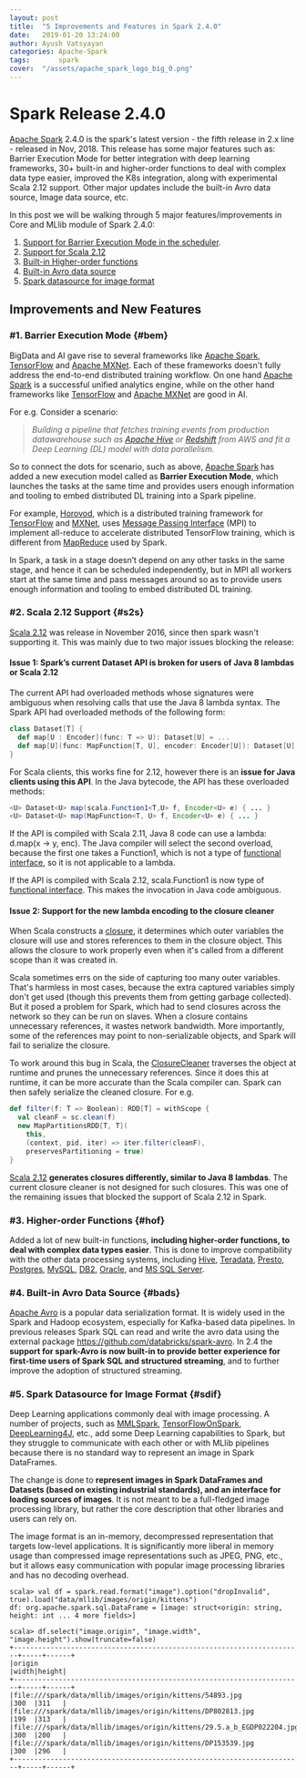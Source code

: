 ```yaml
---
layout: post
title:  "5 Improvements and Features in Spark 2.4.0"
date:   2019-01-20 13:24:00
author: Ayush Vatsyayan
categories: Apache-Spark
tags:	    spark
cover:  "/assets/apache_spark_logo_big_0.png"
---
```

# Spark Release 2.4.0
[Apache Spark][1] 2.4.0 is the spark's latest version - the fifth release in 2.x line -  released in Nov, 2018. This release has some major features such as: Barrier Execution Mode for better integration with deep learning frameworks, 30+ built-in and higher-order functions to deal with complex data type easier, improved the K8s integration, along with experimental Scala 2.12 support. 
Other major updates include the built-in Avro data source, Image data source, etc.
 
In this post we will be walking through 5 major features/improvements in Core and MLlib module of Spark 2.4.0:
1. [Support for Barrier Execution Mode in the scheduler](#bem).
2. [Support for Scala 2.12](#s2s)
3. [Built-in Higher-order functions](#hof)
4. [Built-in Avro data source](#bads)
5. [Spark datasource for image format](#sdif)

## Improvements and New Features

### #1. Barrier Execution Mode {#bem}
BigData and AI gave rise to several frameworks like [Apache Spark][1], [TensorFlow][2] and [Apache MXNet][3]. 
Each of these frameworks doesn't fully address the end-to-end distributed training workflow. On one hand [Apache Spark][1] is a successful unified analytics engine, while on the other hand frameworks like [TensorFlow][2] and [Apache MXNet][3] are good in AI.

For e.g. Consider a scenario: 

> *Building a pipeline that fetches training events from production datawarehouse such as [Apache Hive](https://hive.apache.org) or [Redshift](https://aws.amazon.com/redshift/) from AWS and fit a Deep Learning (DL) model with data parallelism.*

So to connect the dots for scenario, such as above, [Apache Spark][1] has added a new execution model called as **Barrier Execution Mode**, which launches the tasks at the same time and provides users enough information and tooling to embed distributed DL training into a Spark pipeline.

For example, [Horovod](https://github.com/uber/horovod), which is a distributed training framework for [TensorFlow][2] and [MXNet][3], uses [Message Passing Interface](https://en.wikipedia.org/wiki/Message_Passing_Interface) (MPI) to implement all-reduce to accelerate distributed TensorFlow training, which is different from [MapReduce](https://en.wikipedia.org/wiki/MapReduce) used by Spark. 

In Spark, a task in a stage doesn’t depend on any other tasks in the same stage, and hence it can be scheduled independently, but in MPI all workers start at the same time and pass messages around so as to provide users enough information and tooling to embed distributed DL training.

### #2. Scala 2.12 Support {#s2s}
[Scala 2.12][4] was release in November 2016, since then spark wasn't supporting it. This was mainly due to two major issues blocking the release:
#### Issue 1: Spark’s current Dataset API is broken for users of Java 8 lambdas or Scala 2.12
The current API had overloaded methods whose signatures were ambiguous when resolving calls that use the Java 8 lambda syntax.
The Spark API had overloaded methods of the following form:
```scala
class Dataset[T] {
  def map[U : Encoder](func: T => U): Dataset[U] = ...
  def map[U](func: MapFunction[T, U], encoder: Encoder[U]): Dataset[U] = ...
}
```
For Scala clients, this works fine for 2.12, however there is an **issue for Java clients using this API**. In the Java bytecode, the API has these overloaded methods:
```Java
<U> Dataset<U> map(scala.Function1<T,U> f, Encoder<U> e) { ... }
<U> Dataset<U> map(MapFunction<T, U> f, Encoder<U> e) { ... }
```
If the API is compiled with Scala 2.11, Java 8 code can use a lambda: d.map(x -> y, enc). The Java compiler will select the second overload, because the first one takes a Function1, which is not a type of [functional interface](https://docs.oracle.com/javase/specs/jls/se8/html/jls-9.html#jls-9.8), so it is not applicable to a lambda.

If the API is compiled with Scala 2.12, scala.Function1 is now type of [functional interface](https://docs.oracle.com/javase/specs/jls/se8/html/jls-9.html#jls-9.8). This makes the invocation in Java code ambiguous.

#### Issue 2: Support for the new lambda encoding to the closure cleaner
When Scala constructs a [closure](https://stackoverflow.com/a/7464475/6065591), it determines which outer variables the closure will use and stores references to them in the closure object. This allows the closure to work properly even when it's called from a different scope than it was created in.

Scala sometimes errs on the side of capturing too many outer variables. That's harmless in most cases, because the extra captured variables simply don't get used (though this prevents them from getting garbage collected). But it posed a problem for Spark, which had to send closures across the network so they can be run on slaves. When a closure contains unnecessary references, it wastes network bandwidth. More importantly, some of the references may point to non-serializable objects, and Spark will fail to serialize the closure.

To work around this bug in Scala, the [ClosureCleaner](https://github.com/apache/spark/blob/master/core/src/main/scala/org/apache/spark/util/ClosureCleaner.scala) traverses the object at runtime and prunes the unnecessary references. Since it does this at runtime, it can be more accurate than the Scala compiler can. Spark can then safely serialize the cleaned closure. For e.g.
```scala
def filter(f: T => Boolean): RDD[T] = withScope {
  val cleanF = sc.clean(f)
  new MapPartitionsRDD[T, T](
    this,
    (context, pid, iter) => iter.filter(cleanF),
    preservesPartitioning = true)
}
```
[Scala 2.12][4] **generates closures differently, similar to Java 8 lambdas**. The current closure cleaner is not designed for such closures. This was one of the remaining issues that blocked the support of Scala 2.12 in Spark.

### #3. Higher-order Functions {#hof}
Added a lot of new built-in functions, **including higher-order functions, to deal with complex data types easier**. This is done to improve compatibility with the other data processing systems, including [Hive](https://hive.apache.org), [Teradata](https://www.teradata.com/Products/Software/Database), [Presto](https://prestodb.github.io), [Postgres](https://www.postgresql.org), [MySQL](https://www.mysql.com), [DB2](https://www.ibm.com/analytics/us/en/db2/), [Oracle](https://www.ibm.com/analytics/us/en/db2/), and [MS SQL Server](https://www.microsoft.com/en-ie/sql-server/sql-server-downloads).

### #4. Built-in Avro Data Source {#bads}
[Apache Avro](https://avro.apache.org) is a popular data serialization format. It is widely used in the Spark and Hadoop ecosystem, especially for Kafka-based data pipelines. In previous releases Spark SQL can read and write the avro data using the external package https://github.com/databricks/spark-avro. In 2.4 the **support for spark-Avro is now built-in to provide better experience for first-time users of Spark SQL and structured streaming**, and to further improve the adoption of structured streaming.

### #5. Spark Datasource for Image Format {#sdif}
Deep Learning applications commonly deal with image processing. A number of projects, such as [MMLSpark](https://github.com/Azure/mmlspark), [TensorFlowOnSpark](https://github.com/yahoo/TensorFlowOnSpark), [DeepLearning4J](https://deeplearning4j.org), etc., add some Deep Learning capabilities to Spark, but they struggle to communicate with each other or with MLlib pipelines because there is no standard way to represent an image in Spark DataFrames.

The change is done to **represent images in Spark DataFrames and Datasets (based on existing industrial standards), and an interface for loading sources of images**. It is not meant to be a full-fledged image processing library, but rather the core description that other libraries and users can rely on.

The image format is an in-memory, decompressed representation that targets low-level applications. It is significantly more liberal in memory usage than compressed image representations such as JPEG, PNG, etc., but it allows easy communication with popular image processing libraries and has no decoding overhead.
```shell
scala> val df = spark.read.format("image").option("dropInvalid", true).load("data/mllib/images/origin/kittens")
df: org.apache.spark.sql.DataFrame = [image: struct<origin: string, height: int ... 4 more fields>]

scala> df.select("image.origin", "image.width", "image.height").show(truncate=false)
+-----------------------------------------------------------------------+-----+------+
|origin                                                                 |width|height|
+-----------------------------------------------------------------------+-----+------+
|file:///spark/data/mllib/images/origin/kittens/54893.jpg               |300  |311   |
|file:///spark/data/mllib/images/origin/kittens/DP802813.jpg            |199  |313   |
|file:///spark/data/mllib/images/origin/kittens/29.5.a_b_EGDP022204.jpg |300  |200   |
|file:///spark/data/mllib/images/origin/kittens/DP153539.jpg            |300  |296   |
+-----------------------------------------------------------------------+-----+------+
```

[1]: https://spark.apache.org
[2]: https://www.tensorflow.org
[3]: https://mxnet.apache.org
[4]: https://www.scala-lang.org/news/2.12.0/